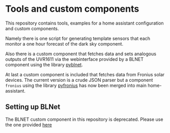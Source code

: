 # Tools and custom components

This repository contains tools, examples for a home assistant configuration and custom components.

Namely there is one script for generating template sensors that each
monitor a one hour forecast of the dark sky component.

Also there is a custom component that fetches data and sets
analogous outputs of the UVR1611
via the webinterface provided by a BLNET component using the library
[pyblnet](https://github.com/nielstron/pyblnet).

At last a custom component is included that fetches data from Fronius
solar devices. The current version is a crude JSON parser but a component `fronius` using the library [pyfronius](https://github.com/nielstron/pyfronius) has now been merged into main home-assistant.

## Setting up BLNet

The BLNET custom component in this repository is deprecated. Please use the one provided [here](https://github.com/nielstron/ha_blnet)
